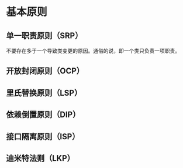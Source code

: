# 基本原则

## 单一职责原则（SRP）
不要存在多于一个导致类变更的原因。通俗的说，即一个类只负责一项职责。

## 开放封闭原则（OCP） 

## 里氏替换原则（LSP） 

## 依赖倒置原则（DIP） 

## 接口隔离原则（ISP）

## 迪米特法则（LKP）
